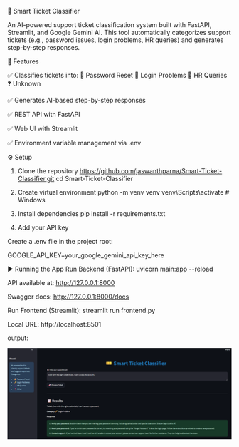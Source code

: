 🎫 Smart Ticket Classifier

An AI-powered support ticket classification system built with FastAPI, Streamlit, and Google Gemini AI.
This tool automatically categorizes support tickets (e.g., password issues, login problems, HR queries) and generates step-by-step responses.

🚀 Features

✅ Classifies tickets into:
🔐 Password Reset
🔑 Login Problems
👥 HR Queries
❓ Unknown

✅ Generates AI-based step-by-step responses

✅ REST API with FastAPI

✅ Web UI with Streamlit

✅ Environment variable management via .env

⚙️ Setup
1. Clone the repository
https://github.com/jaswanthparna/Smart-Ticket-Classifier.git
cd Smart-Ticket-Classifier

2. Create virtual environment
python -m venv venv
venv\Scripts\activate      # Windows

3. Install dependencies
pip install -r requirements.txt

4. Add your API key

Create a .env file in the project root:

GOOGLE_API_KEY=your_google_gemini_api_key_here

▶️ Running the App
Run Backend (FastAPI):
uvicorn main:app --reload


API available at: http://127.0.0.1:8000

Swagger docs: http://127.0.0.1:8000/docs

Run Frontend (Streamlit):
streamlit run frontend.py

Local URL: http://localhost:8501

output:

![alt text](<Screenshot 2025-09-19 172834.png>)